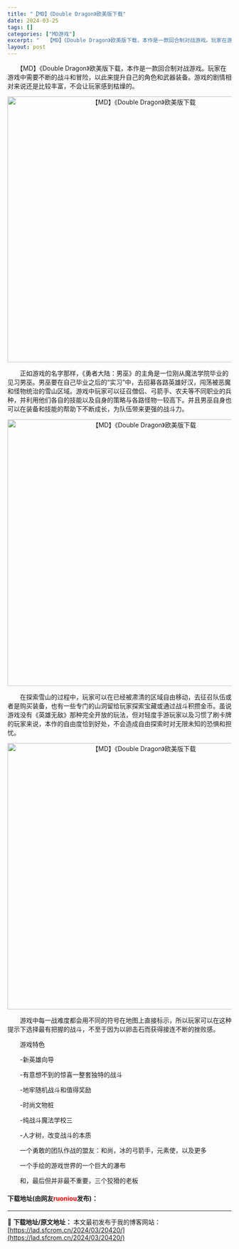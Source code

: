 ```yaml
---
title: "【MD】《Double Dragon》欧美版下载"
date: 2024-03-25
tags: []
categories: ["MD游戏"]
excerpt: "　　【MD】《Double Dragon》欧美版下载，本作是一款回合制对战游戏。玩家在游戏中需要不断的战斗和冒险，以此来提升自己的角色和武器装备。游戏的剧情相对来说还是比较丰富，不会让玩家感到枯燥的。 　　正如游戏的名字那样，《勇者大陆：男巫》的主角是一位刚从魔法学院毕业的见习男巫。男巫要在自己毕业&hellip;"
layout: post
---
```


 <p>　　【MD】《Double Dragon》欧美版下载，本作是一款回合制对战游戏。玩家在游戏中需要不断的战斗和冒险，以此来提升自己的角色和武器装备。游戏的剧情相对来说还是比较丰富，不会让玩家感到枯燥的。</p> <p align="center"><img align="" border="0" src="https://lad.sfcrom.cn/wp-content/uploads/2024/03/20240325_660108b05e489.png" width="597" alt="【MD】《Double Dragon》欧美版下载" /></p> <p>　　正如游戏的名字那样，《勇者大陆：男巫》的主角是一位刚从魔法学院毕业的见习男巫。男巫要在自己毕业之后的&ldquo;实习&rdquo;中，去招募各路英雄好汉，闯荡被恶魔和怪物统治的雪山区域。游戏中玩家可以征召僧侣、弓箭手、农夫等不同职业的兵种，并利用他们各自的技能以及自身的策略与各路怪物一较高下。并且男巫自身也可以在装备和技能的帮助下不断成长，为队伍带来更强的战斗力。</p> <p align="center"><img align="" border="0" src="https://lad.sfcrom.cn/wp-content/uploads/2024/03/20240325_660108b1194f2.png" width="599" alt="【MD】《Double Dragon》欧美版下载" /></p> <p>　　在探索雪山的过程中，玩家可以在已经被肃清的区域自由移动，去征召队伍或者是购买装备，也有一些专门的山洞留给玩家探索宝藏或通过战斗积攒金币。虽说游戏没有《英雄无敌》那种完全开放的玩法，但对轻度手游玩家以及习惯了刷卡牌的玩家来说，本作的自由度恰到好处，不会造成自由探索时对无限未知的恐惧和担忧。</p> <p align="center"><img align="" border="0" src="https://lad.sfcrom.cn/wp-content/uploads/2024/03/20240325_660108b1ce43c.png" width="598" alt="【MD】《Double Dragon》欧美版下载" /></p> <p>　　游戏中每一战难度都会用不同的符号在地图上直接标示，所以玩家可以在这种提示下选择最有把握的战斗，不至于因为以卵击石而获得接连不断的挫败感。</p> <p>　　游戏特色</p> <p>　　-新英雄向导</p> <p>　　-有意想不到的惊喜一整套独特的战斗</p> <p>　　-地牢随机战斗和值得奖励</p> <p>　　-时尚文物桩</p> <p>　　-纯战斗魔法学校三</p> <p>　　-人才树，改变战斗的本质</p> <p>　　一个勇敢的团队作战的盟友：和尚，冰的弓箭手，元素使，以及更多</p> <p>　　一个手绘的游戏世界的一个巨大的瀑布</p> <p>　　和，最后但并非最不重要，三个狡猾的老板</p> <p><h4>下载地址(由网友<font color="red">ruoniou</font>发布)：</h4></p> 

---
📖 **下载地址/原文地址：** 本文最初发布于我的博客网站：[https://lad.sfcrom.cn/2024/03/20420/](https://lad.sfcrom.cn/2024/03/20420/)
